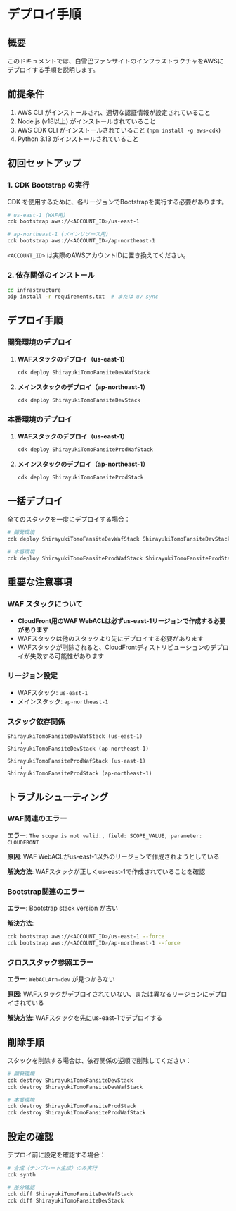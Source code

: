 # デプロイ手順

## 概要

このドキュメントでは、白雪巴ファンサイトのインフラストラクチャをAWSにデプロイする手順を説明します。

## 前提条件

1. AWS CLI がインストールされ、適切な認証情報が設定されていること
2. Node.js (v18以上) がインストールされていること
3. AWS CDK CLI がインストールされていること (`npm install -g aws-cdk`)
4. Python 3.13 がインストールされていること

## 初回セットアップ

### 1. CDK Bootstrap の実行

CDK を使用するために、各リージョンでBootstrapを実行する必要があります。

```bash
# us-east-1 (WAF用)
cdk bootstrap aws://<ACCOUNT_ID>/us-east-1

# ap-northeast-1 (メインリソース用)
cdk bootstrap aws://<ACCOUNT_ID>/ap-northeast-1
```

`<ACCOUNT_ID>` は実際のAWSアカウントIDに置き換えてください。

### 2. 依存関係のインストール

```bash
cd infrastructure
pip install -r requirements.txt  # または uv sync
```

## デプロイ手順

### 開発環境のデプロイ

1. **WAFスタックのデプロイ（us-east-1）**
   ```bash
   cdk deploy ShirayukiTomoFansiteDevWafStack
   ```

2. **メインスタックのデプロイ（ap-northeast-1）**
   ```bash
   cdk deploy ShirayukiTomoFansiteDevStack
   ```

### 本番環境のデプロイ

1. **WAFスタックのデプロイ（us-east-1）**
   ```bash
   cdk deploy ShirayukiTomoFansiteProdWafStack
   ```

2. **メインスタックのデプロイ（ap-northeast-1）**
   ```bash
   cdk deploy ShirayukiTomoFansiteProdStack
   ```

## 一括デプロイ

全てのスタックを一度にデプロイする場合：

```bash
# 開発環境
cdk deploy ShirayukiTomoFansiteDevWafStack ShirayukiTomoFansiteDevStack

# 本番環境
cdk deploy ShirayukiTomoFansiteProdWafStack ShirayukiTomoFansiteProdStack
```

## 重要な注意事項

### WAF スタックについて

- **CloudFront用のWAF WebACLは必ずus-east-1リージョンで作成する必要があります**
- WAFスタックは他のスタックより先にデプロイする必要があります
- WAFスタックが削除されると、CloudFrontディストリビューションのデプロイが失敗する可能性があります

### リージョン設定

- WAFスタック: `us-east-1`
- メインスタック: `ap-northeast-1`

### スタック依存関係

```
ShirayukiTomoFansiteDevWafStack (us-east-1)
    ↓
ShirayukiTomoFansiteDevStack (ap-northeast-1)

ShirayukiTomoFansiteProdWafStack (us-east-1)
    ↓
ShirayukiTomoFansiteProdStack (ap-northeast-1)
```

## トラブルシューティング

### WAF関連のエラー

**エラー**: `The scope is not valid., field: SCOPE_VALUE, parameter: CLOUDFRONT`

**原因**: WAF WebACLがus-east-1以外のリージョンで作成されようとしている

**解決方法**: WAFスタックが正しくus-east-1で作成されていることを確認

### Bootstrap関連のエラー

**エラー**: Bootstrap stack version が古い

**解決方法**: 
```bash
cdk bootstrap aws://<ACCOUNT_ID>/us-east-1 --force
cdk bootstrap aws://<ACCOUNT_ID>/ap-northeast-1 --force
```

### クロススタック参照エラー

**エラー**: `WebACLArn-dev` が見つからない

**原因**: WAFスタックがデプロイされていない、または異なるリージョンにデプロイされている

**解決方法**: WAFスタックを先にus-east-1でデプロイする

## 削除手順

スタックを削除する場合は、依存関係の逆順で削除してください：

```bash
# 開発環境
cdk destroy ShirayukiTomoFansiteDevStack
cdk destroy ShirayukiTomoFansiteDevWafStack

# 本番環境
cdk destroy ShirayukiTomoFansiteProdStack
cdk destroy ShirayukiTomoFansiteProdWafStack
```

## 設定の確認

デプロイ前に設定を確認する場合：

```bash
# 合成（テンプレート生成）のみ実行
cdk synth

# 差分確認
cdk diff ShirayukiTomoFansiteDevWafStack
cdk diff ShirayukiTomoFansiteDevStack
```
